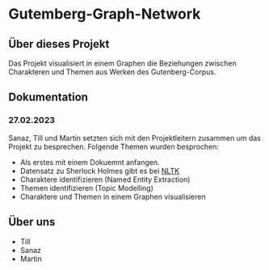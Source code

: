 # Gutemberg-Graph-Network

## Über dieses Projekt

Das Projekt visualisiert in einem Graphen die Beziehungen zwischen Charakteren und Themen aus Werken des Gutenberg-Corpus.

## Dokumentation

### 27.02.2023

Sanaz, Till und Martin setzten sich mit den Projektleitern zusammen um das Projekt zu besprechen. Folgende Themen wurden besprochen:
- Als erstes mit einem Dokuemnt anfangen.
- Datensatz zu Sherlock Holmes gibt es bei [NLTK]("https://www.nltk.org/")
- Charaktere identifizieren (Named Entity Extraction)
- Themen identifizieren (Topic Modelling)
- Charaktere und Themen in einem Graphen visualisieren

## Über uns

- Till
- Sanaz
- Martin